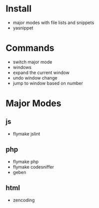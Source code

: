 Install
====

 - major modes with file lists and snippets
 - yasnippet

Commands
====

 - switch major mode
 - windows
  - expand the current window
  - undo window change
  - jump to window based on number

Major Modes
====

js
----

 - flymake jslint

php
----

 - flymake php
 - flymake codesniffer
 - geben


html
----

 - zencoding
